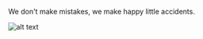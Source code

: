 We don't make mistakes, we make happy little accidents.

![alt text](https://i.imgur.com/RpAokda.png)
